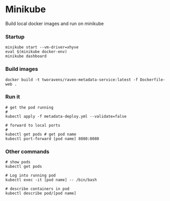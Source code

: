 # Minikube

Build local docker images and run on minikube


### Startup

```
minikube start --vm-driver=xhyve
eval $(minikube docker-env)
minikube dashboard
```

### Build images

```
docker build -t tworavens/raven-metadata-service:latest -f Dockerfile-web .
```

### Run it

```
# get the pod running
#
kubectl apply -f metadata-deploy.yml --validate=false

# forward to local ports
#
kubectl get pods # get pod name
kubectl port-forward [pod name] 8080:8080
```


### Other commands

```
# show pods
kubectl get pods

# Log into running pod
kubectl exec -it [pod name] -- /bin/bash

# describe containers in pod
kubectl describe pod/[pod name]

```
